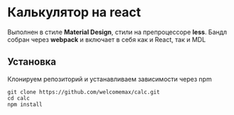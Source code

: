 # Калькулятор на react

Выполнен в стиле **Material Design**, стили на препроцессоре **less**.
Бандл собран через **webpack** и включает в себя как и React, так и MDL

## Установка
Клонируем репозиторий и устанавливаем зависимости через npm
```
git clone https://github.com/welcomemax/calc.git
cd calc
npm install
```
